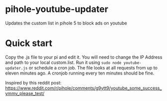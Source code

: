# pihole-youtube-updater
Updates the custom list in pihole 5 to block ads on youtube

# Quick start
Copy the .js file to your pi and edit it. You will need to change the IP Address and path to your local custom.list.
Run it using `sudo node youtube-updater.js` or schedule a cron job. The file looks at all requests from up to eleven minutes ago. A cronjob running every ten minutes should be fine. 


Inspired by this reddit post: https://www.reddit.com/r/pihole/comments/g9ytt9/youtube_some_success_ymmv_please_test/

